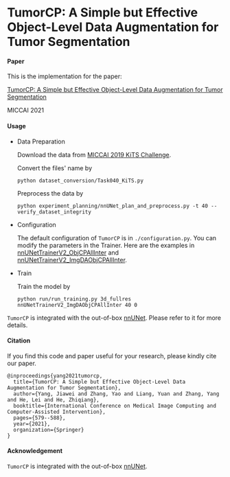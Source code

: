 # TumorCP: A Simple but Effective Object-Level Data Augmentation for Tumor Segmentation

#### Paper

This is the implementation for the paper:

[TumorCP: A Simple but Effective Object-Level Data Augmentation for Tumor Segmentation](https://arxiv.org/pdf/2107.09843.pdf)

MICCAI 2021

#### Usage

* Data Preparation

  Download the data from [MICCAI 2019 KiTS Challenge](https://kits19.grand-challenge.org/).

  Convert the files' name by

  `python dataset_conversion/Task040_KiTS.py`

  Preprocess the data by

  `python experiment_planning/nnUNet_plan_and_preprocess.py -t 40 --verify_dataset_integrity`

* Configuration

  The default configuration of `TumorCP` is in `./configuration.py`. You can modify the parameters in the Trainer. Here are the examples in [nnUNetTrainerV2_ObjCPAllInter](https://github.com/YaoZhang93/TumorCP/blob/main/nnunet/training/network_training/nnUNetTrainerV2_ObjCPAllInter.py) and [nnUNetTrainerV2_ImgDAObjCPAllInter](https://github.com/YaoZhang93/TumorCP/blob/main/nnunet/training/network_training/nnUNetTrainerV2_ImgDAObjCPAllInter.py).

* Train

  Train the model by

  `python run/run_training.py 3d_fullres nnUNetTrainerV2_ImgDAObjCPAllInter 40 0`

 `TumorCP` is integrated with the out-of-box [nnUNet](). Please refer to it for more details.

#### Citation

If you find this code and paper useful for your research, please kindly cite our paper.

```
@inproceedings{yang2021tumorcp,
  title={TumorCP: A Simple but Effective Object-Level Data Augmentation for Tumor Segmentation},
  author={Yang, Jiawei and Zhang, Yao and Liang, Yuan and Zhang, Yang and He, Lei and He, Zhiqiang},
  booktitle={International Conference on Medical Image Computing and Computer-Assisted Intervention},
  pages={579--588},
  year={2021},
  organization={Springer}
}
```

#### Acknowledgement

`TumorCP` is integrated with the out-of-box [nnUNet]().

